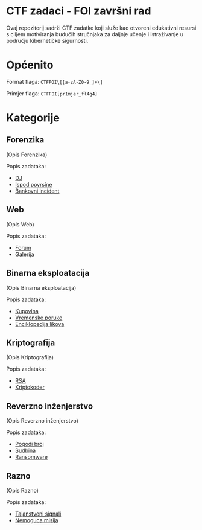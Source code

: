 # CTF zadaci - FOI završni rad
Ovaj repozitorij sadrži CTF zadatke koji služe kao otvoreni edukativni resursi s ciljem motiviranja budućih stručnjaka za daljnje učenje i istraživanje u području kibernetičke sigurnosti.

# Općenito

Format flaga: ```CTFFOI\[[a-zA-Z0-9_]+\]```

Primjer flaga: ```CTFFOI[pr1mjer_fl4g4]```


# Kategorije

## Forenzika
(Opis Forenzika)

Popis zadataka:
- [DJ](https://github.com/fnovak22/ctf-zavrsni/tree/main/Zadaci/Forenzika/DJ)
- [Ispod povrsine](https://github.com/fnovak22/ctf-zavrsni/tree/main/Zadaci/Forenzika/Ispod%20povrsine)
- [Bankovni incident](https://github.com/fnovak22/ctf-zavrsni/tree/main/Zadaci/Forenzika/Bankovni%20incident)

## Web
(Opis Web)

Popis zadataka:
- [Forum](https://github.com/fnovak22/ctf-zavrsni/tree/main/Zadaci/Web%20eksploatacija/Forum)
- [Galerija](https://github.com/fnovak22/ctf-zavrsni/tree/main/Zadaci/Web%20eksploatacija/Galerija)

## Binarna eksploatacija
(Opis Binarna eksploatacija)

Popis zadataka:
- [Kupovina](https://github.com/fnovak22/ctf-zavrsni/tree/main/Zadaci/Binarna%20eksploatacija/Kupovina)
- [Vremenske poruke](https://github.com/fnovak22/ctf-zavrsni/tree/main/Zadaci/Binarna%20eksploatacija/Vremenske%20poruke)
- [Enciklopedija likova](https://github.com/fnovak22/ctf-zavrsni/tree/main/Zadaci/Binarna%20eksploatacija/Enciklopedija%20likova)

## Kriptografija
(Opis Kriptografija)

Popis zadataka:
- [RSA](https://github.com/fnovak22/ctf-zavrsni/tree/main/Zadaci/Kriptografija/RSA)
- [Kriptokoder](https://github.com/fnovak22/ctf-zavrsni/tree/main/Zadaci/Kriptografija/Kriptokoder)

## Reverzno inženjerstvo
(Opis Reverzno inženjerstvo)

Popis zadataka:
- [Pogodi broj](https://github.com/fnovak22/ctf-zavrsni/tree/main/Zadaci/Reverzno%20in%C5%BEenjerstvo/Pogodi%20broj)
- [Sudbina](https://github.com/fnovak22/ctf-zavrsni/tree/main/Zadaci/Reverzno%20in%C5%BEenjerstvo/Sudbina)
- [Ransomware](https://github.com/fnovak22/ctf-zavrsni/tree/main/Zadaci/Reverzno%20in%C5%BEenjerstvo/Ransomware)

## Razno
(Opis Razno)

Popis zadataka:
- [Tajanstveni signali](https://github.com/fnovak22/ctf-zavrsni/tree/main/Zadaci/Misc/Tajanstveni%20signali)
- [Nemoguca misija](https://github.com/fnovak22/ctf-zavrsni/tree/main/Zadaci/Misc/Nemoguca%20misija)



